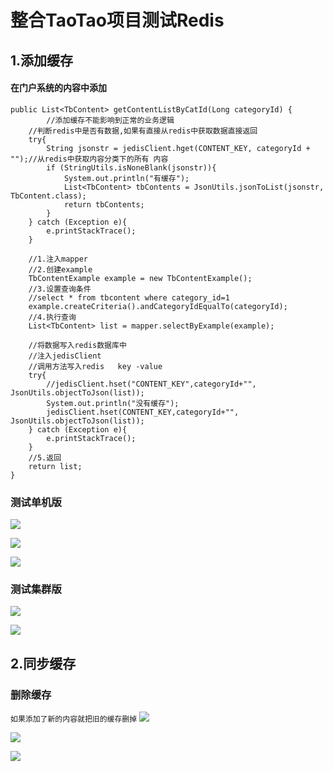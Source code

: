 # 整合TaoTao项目测试Redis
## 1.添加缓存
#### 在门户系统的内容中添加
```
public List<TbContent> getContentListByCatId(Long categoryId) {
		//添加缓存不能影响到正常的业务逻辑
	//判断redis中是否有数据,如果有直接从redis中获取数据直接返回
	try{
		String jsonstr = jedisClient.hget(CONTENT_KEY, categoryId + "");//从redis中获取内容分类下的所有 内容
		if (StringUtils.isNoneBlank(jsonstr)){
			System.out.println("有缓存");
			List<TbContent> tbContents = JsonUtils.jsonToList(jsonstr, TbContent.class);
			return tbContents;
		}
	} catch (Exception e){
		e.printStackTrace();
	}

	//1.注入mapper
	//2.创建example
	TbContentExample example = new TbContentExample();
	//3.设置查询条件
	//select * from tbcontent where category_id=1
	example.createCriteria().andCategoryIdEqualTo(categoryId);
	//4.执行查询
	List<TbContent> list = mapper.selectByExample(example);

	//将数据写入redis数据库中
	//注入jedisClient
	//调用方法写入redis   key -value
	try{
		//jedisClient.hset("CONTENT_KEY",categoryId+"", JsonUtils.objectToJson(list));
		System.out.println("没有缓存");
		jedisClient.hset(CONTENT_KEY,categoryId+"", JsonUtils.objectToJson(list));
	} catch (Exception e){
		e.printStackTrace();
	}
	//5.返回
	return list;
}
```

### 测试单机版
![](https://img2018.cnblogs.com/blog/1231979/201906/1231979-20190613091729625-1002964714.png)

![](https://img2018.cnblogs.com/blog/1231979/201906/1231979-20190613091838897-2048218019.png)

![](https://img2018.cnblogs.com/blog/1231979/201906/1231979-20190613091906310-1781135975.png)

### 测试集群版
![](https://img2018.cnblogs.com/blog/1231979/201906/1231979-20190613090911853-1874520258.png)

![](https://img2018.cnblogs.com/blog/1231979/201906/1231979-20190613090807306-2093588635.png)

## 2.同步缓存
### 删除缓存
`如果添加了新的内容就把旧的缓存删掉`
![](https://img2018.cnblogs.com/blog/1231979/201906/1231979-20190613093946831-1388035454.png)

![](https://img2018.cnblogs.com/blog/1231979/201906/1231979-20190613093810074-450952524.png)

![](https://img2018.cnblogs.com/blog/1231979/201906/1231979-20190613094111180-676954680.png)